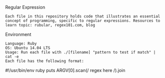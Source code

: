 Regular Expression

    Each file in this repository holds code that illustrates an essential concept of programming, specific to regular expressions. Resources to learn topic: rubular, regex101.com, blog

Environment

    Language: Ruby
    OS: Ubuntu 14.04 LTS
    Usage: Run each file with ./[filename] "pattern to test if match" | cat -e
    Each file has the following format:

#!/usr/bin/env ruby
puts ARGV[0].scan(/ regex here /).join

